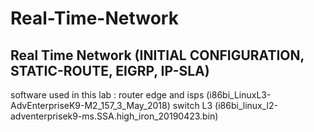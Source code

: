 # Real-Time-Network
Real Time Network (INITIAL CONFIGURATION,  STATIC-ROUTE, EIGRP, IP-SLA)
----------------------------------------------------------------------------
software used in this lab :
router edge and isps (i86bi_LinuxL3-AdvEnterpriseK9-M2_157_3_May_2018)
switch L3 (i86bi_linux_l2-adventerprisek9-ms.SSA.high_iron_20190423.bin)
